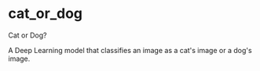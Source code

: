 # cat_or_dog
Cat or Dog?

A Deep Learning model that classifies an image as a cat's image or a dog's image.
